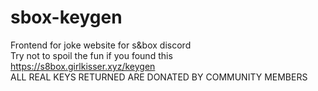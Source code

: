 # sbox-keygen
Frontend for joke website for s&amp;box discord<br>
Try not to spoil the fun if you found this<br>
https://s8box.girlkisser.xyz/keygen<br>
ALL REAL KEYS RETURNED ARE DONATED BY COMMUNITY MEMBERS
